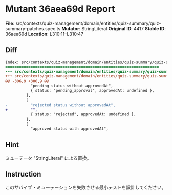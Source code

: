 # Mutant 36aea69d Report

**File**: src/contexts/quiz-management/domain/entities/quiz-summary/quiz-summary-patches.spec.ts
**Mutator**: StringLiteral
**Original ID**: 4417
**Stable ID**: 36aea69d
**Location**: L310:11–L310:47

## Diff

```diff
Index: src/contexts/quiz-management/domain/entities/quiz-summary/quiz-summary-patches.spec.ts
===================================================================
--- src/contexts/quiz-management/domain/entities/quiz-summary/quiz-summary-patches.spec.ts	original
+++ src/contexts/quiz-management/domain/entities/quiz-summary/quiz-summary-patches.spec.ts	mutated #4417
@@ -306,9 +306,9 @@
           "pending status without approvedAt",
           { status: "pending_approval", approvedAt: undefined },
         ],
         [
-          "rejected status without approvedAt",
+          "",
           { status: "rejected", approvedAt: undefined },
         ],
         [
           "approved status with approvedAt",
```

## Hint

ミューテータ "StringLiteral" による置換。

## Instruction

このサバイブ・ミューテーションを失敗させる最小テストを設計してください。
